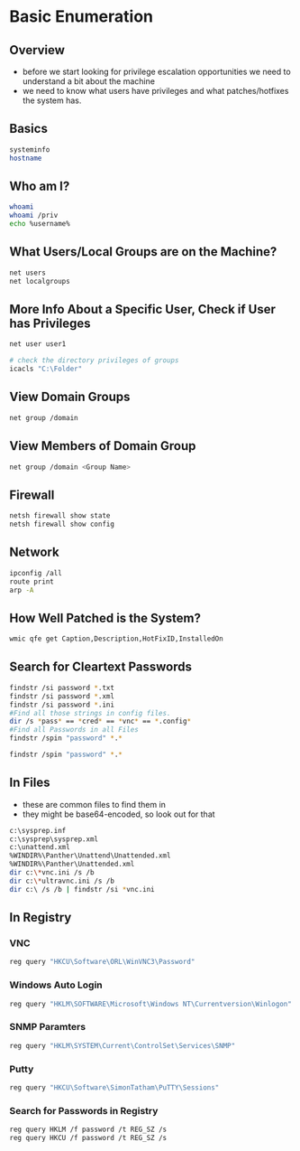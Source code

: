 # Basic Enumeration

## Overview

* before we start looking for privilege escalation opportunities we need to understand a bit about the machine
* we need to know what users have privileges and what patches/hotfixes the system has.

## Basics

```bash
systeminfo
hostname
```

## Who am I?

```bash
whoami
whoami /priv
echo %username%
```

## What Users/Local Groups are on the Machine?

```bash
net users
net localgroups
```

## More Info About a Specific User, Check if User has Privileges

```bash
net user user1

# check the directory privileges of groups
icacls "C:\Folder"
```

## View Domain Groups

```bash
net group /domain
```

## View Members of Domain Group

```bash
net group /domain <Group Name>
```

## Firewall

```bash
netsh firewall show state
netsh firewall show config
```

## Network

```bash
ipconfig /all
route print
arp -A
```

## How Well Patched is the System?

```bash
wmic qfe get Caption,Description,HotFixID,InstalledOn
```

## Search for Cleartext Passwords

```bash
findstr /si password *.txt
findstr /si password *.xml
findstr /si password *.ini
#Find all those strings in config files.
dir /s *pass* == *cred* == *vnc* == *.config*
#Find all Passwords in all Files
findstr /spin "password" *.*

findstr /spin "password" *.*
```

## In Files

* these are common files to find them in
* they might be base64-encoded, so look out for that

```bash
c:\sysprep.inf
c:\sysprep\sysprep.xml
c:\unattend.xml
%WINDIR%\Panther\Unattend\Unattended.xml
%WINDIR%\Panther\Unattended.xml
dir c:\*vnc.ini /s /b
dir c:\*ultravnc.ini /s /b
dir c:\ /s /b | findstr /si *vnc.ini
```

## In Registry

### VNC

```bash
reg query "HKCU\Software\ORL\WinVNC3\Password"
```

### Windows Auto Login

```bash
reg query "HKLM\SOFTWARE\Microsoft\Windows NT\Currentversion\Winlogon"
```

### SNMP Paramters

```bash
reg query "HKLM\SYSTEM\Current\ControlSet\Services\SNMP"
```

### Putty

```bash
reg query "HKCU\Software\SimonTatham\PuTTY\Sessions"
```

### Search for Passwords in Registry

```bash
reg query HKLM /f password /t REG_SZ /s
reg query HKCU /f password /t REG_SZ /s
```
